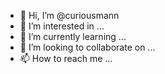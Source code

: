 - 👋 Hi, I’m @curiousmann
- 👀 I’m interested in ...
- 🌱 I’m currently learning ...
- 💞️ I’m looking to collaborate on ...
- 📫 How to reach me ...

<!---
curiousmann/curiousmann is a ✨ special ✨ repository because its `README.md` (this file) appears on your GitHub profile.
You can click the Preview link to take a look at your changes.
--->
